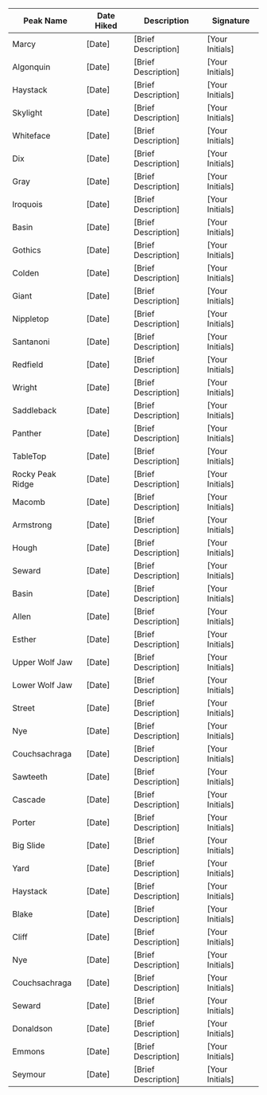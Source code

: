 | Peak Name               | Date Hiked  | Description                  | Signature  |
| ----------------------- | ----------- | ---------------------------- | ---------- |
| Marcy                   | [Date]      | [Brief Description]          | [Your Initials] |
| Algonquin               | [Date]      | [Brief Description]          | [Your Initials] |
| Haystack                | [Date]      | [Brief Description]          | [Your Initials] |
| Skylight                | [Date]      | [Brief Description]          | [Your Initials] |
| Whiteface               | [Date]      | [Brief Description]          | [Your Initials] |
| Dix                     | [Date]      | [Brief Description]          | [Your Initials] |
| Gray                    | [Date]      | [Brief Description]          | [Your Initials] |
| Iroquois                | [Date]      | [Brief Description]          | [Your Initials] |
| Basin                   | [Date]      | [Brief Description]          | [Your Initials] |
| Gothics                 | [Date]      | [Brief Description]          | [Your Initials] |
| Colden                  | [Date]      | [Brief Description]          | [Your Initials] |
| Giant                   | [Date]      | [Brief Description]          | [Your Initials] |
| Nippletop               | [Date]      | [Brief Description]          | [Your Initials] |
| Santanoni               | [Date]      | [Brief Description]          | [Your Initials] |
| Redfield                | [Date]      | [Brief Description]          | [Your Initials] |
| Wright                  | [Date]      | [Brief Description]          | [Your Initials] |
| Saddleback              | [Date]      | [Brief Description]          | [Your Initials] |
| Panther                 | [Date]      | [Brief Description]          | [Your Initials] |
| TableTop                | [Date]      | [Brief Description]          | [Your Initials] |
| Rocky Peak Ridge        | [Date]      | [Brief Description]          | [Your Initials] |
| Macomb                  | [Date]      | [Brief Description]          | [Your Initials] |
| Armstrong               | [Date]      | [Brief Description]          | [Your Initials] |
| Hough                   | [Date]      | [Brief Description]          | [Your Initials] |
| Seward                  | [Date]      | [Brief Description]          | [Your Initials] |
| Basin                   | [Date]      | [Brief Description]          | [Your Initials] |
| Allen                   | [Date]      | [Brief Description]          | [Your Initials] |
| Esther                  | [Date]      | [Brief Description]          | [Your Initials] |
| Upper Wolf Jaw          | [Date]      | [Brief Description]          | [Your Initials] |
| Lower Wolf Jaw          | [Date]      | [Brief Description]          | [Your Initials] |
| Street                  | [Date]      | [Brief Description]          | [Your Initials] |
| Nye                     | [Date]      | [Brief Description]          | [Your Initials] |
| Couchsachraga           | [Date]      | [Brief Description]          | [Your Initials] |
| Sawteeth                | [Date]      | [Brief Description]          | [Your Initials] |
| Cascade                 | [Date]      | [Brief Description]          | [Your Initials] |
| Porter                  | [Date]      | [Brief Description]          | [Your Initials] |
| Big Slide               | [Date]      | [Brief Description]          | [Your Initials] |
| Yard                    | [Date]      | [Brief Description]          | [Your Initials] |
| Haystack                | [Date]      | [Brief Description]          | [Your Initials] |
| Blake                   | [Date]      | [Brief Description]          | [Your Initials] |
| Cliff                   | [Date]      | [Brief Description]          | [Your Initials] |
| Nye                     | [Date]      | [Brief Description]          | [Your Initials] |
| Couchsachraga           | [Date]      | [Brief Description]          | [Your Initials] |
| Seward                  | [Date]      | [Brief Description]          | [Your Initials] |
| Donaldson               | [Date]      | [Brief Description]          | [Your Initials] |
| Emmons                  | [Date]      | [Brief Description]          | [Your Initials] |
| Seymour                 | [Date]      | [Brief Description]          | [Your Initials] |

